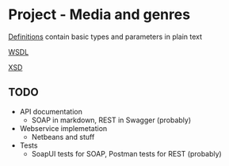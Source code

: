 # Project - Media and genres

[Definitions](docs/definitions.md) contain basic types and parameters in plain text

[WSDL](project.wsdl)

[XSD](project.xsd)

## TODO
* API documentation
  * SOAP in markdown, REST in Swagger (probably)
* Webservice implemetation
  * Netbeans and stuff
* Tests
  * SoapUI tests for SOAP, Postman tests for REST (probably)
